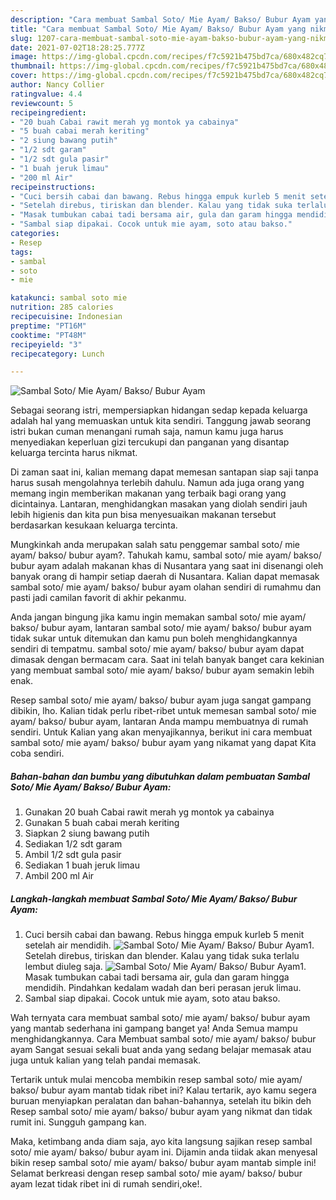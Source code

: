 ```yaml
---
description: "Cara membuat Sambal Soto/ Mie Ayam/ Bakso/ Bubur Ayam yang nikmat Untuk Jualan"
title: "Cara membuat Sambal Soto/ Mie Ayam/ Bakso/ Bubur Ayam yang nikmat Untuk Jualan"
slug: 1207-cara-membuat-sambal-soto-mie-ayam-bakso-bubur-ayam-yang-nikmat-untuk-jualan
date: 2021-07-02T18:28:25.777Z
image: https://img-global.cpcdn.com/recipes/f7c5921b475bd7ca/680x482cq70/sambal-soto-mie-ayam-bakso-bubur-ayam-foto-resep-utama.jpg
thumbnail: https://img-global.cpcdn.com/recipes/f7c5921b475bd7ca/680x482cq70/sambal-soto-mie-ayam-bakso-bubur-ayam-foto-resep-utama.jpg
cover: https://img-global.cpcdn.com/recipes/f7c5921b475bd7ca/680x482cq70/sambal-soto-mie-ayam-bakso-bubur-ayam-foto-resep-utama.jpg
author: Nancy Collier
ratingvalue: 4.4
reviewcount: 5
recipeingredient:
- "20 buah Cabai rawit merah yg montok ya cabainya"
- "5 buah cabai merah keriting"
- "2 siung bawang putih"
- "1/2 sdt garam"
- "1/2 sdt gula pasir"
- "1 buah jeruk limau"
- "200 ml Air"
recipeinstructions:
- "Cuci bersih cabai dan bawang. Rebus hingga empuk kurleb 5 menit setelah air mendidih."
- "Setelah direbus, tiriskan dan blender. Kalau yang tidak suka terlalu lembut diuleg saja."
- "Masak tumbukan cabai tadi bersama air, gula dan garam hingga mendidih. Pindahkan kedalam wadah dan beri perasan jeruk limau."
- "Sambal siap dipakai. Cocok untuk mie ayam, soto atau bakso."
categories:
- Resep
tags:
- sambal
- soto
- mie

katakunci: sambal soto mie 
nutrition: 285 calories
recipecuisine: Indonesian
preptime: "PT16M"
cooktime: "PT48M"
recipeyield: "3"
recipecategory: Lunch

---
```



![Sambal Soto/ Mie Ayam/ Bakso/ Bubur Ayam](https://img-global.cpcdn.com/recipes/f7c5921b475bd7ca/680x482cq70/sambal-soto-mie-ayam-bakso-bubur-ayam-foto-resep-utama.jpg)

Sebagai seorang istri, mempersiapkan hidangan sedap kepada keluarga adalah hal yang memuaskan untuk kita sendiri. Tanggung jawab seorang istri bukan cuman menangani rumah saja, namun kamu juga harus menyediakan keperluan gizi tercukupi dan panganan yang disantap keluarga tercinta harus nikmat.

Di zaman  saat ini, kalian memang dapat memesan santapan siap saji tanpa harus susah mengolahnya terlebih dahulu. Namun ada juga orang yang memang ingin memberikan makanan yang terbaik bagi orang yang dicintainya. Lantaran, menghidangkan masakan yang diolah sendiri jauh lebih higienis dan kita pun bisa menyesuaikan makanan tersebut berdasarkan kesukaan keluarga tercinta. 



Mungkinkah anda merupakan salah satu penggemar sambal soto/ mie ayam/ bakso/ bubur ayam?. Tahukah kamu, sambal soto/ mie ayam/ bakso/ bubur ayam adalah makanan khas di Nusantara yang saat ini disenangi oleh banyak orang di hampir setiap daerah di Nusantara. Kalian dapat memasak sambal soto/ mie ayam/ bakso/ bubur ayam olahan sendiri di rumahmu dan pasti jadi camilan favorit di akhir pekanmu.

Anda jangan bingung jika kamu ingin memakan sambal soto/ mie ayam/ bakso/ bubur ayam, lantaran sambal soto/ mie ayam/ bakso/ bubur ayam tidak sukar untuk ditemukan dan kamu pun boleh menghidangkannya sendiri di tempatmu. sambal soto/ mie ayam/ bakso/ bubur ayam dapat dimasak dengan bermacam cara. Saat ini telah banyak banget cara kekinian yang membuat sambal soto/ mie ayam/ bakso/ bubur ayam semakin lebih enak.

Resep sambal soto/ mie ayam/ bakso/ bubur ayam juga sangat gampang dibikin, lho. Kalian tidak perlu ribet-ribet untuk memesan sambal soto/ mie ayam/ bakso/ bubur ayam, lantaran Anda mampu membuatnya di rumah sendiri. Untuk Kalian yang akan menyajikannya, berikut ini cara membuat sambal soto/ mie ayam/ bakso/ bubur ayam yang nikamat yang dapat Kita coba sendiri.

<!--inarticleads1-->

##### Bahan-bahan dan bumbu yang dibutuhkan dalam pembuatan Sambal Soto/ Mie Ayam/ Bakso/ Bubur Ayam:

1. Gunakan 20 buah Cabai rawit merah yg montok ya cabainya
1. Gunakan 5 buah cabai merah keriting
1. Siapkan 2 siung bawang putih
1. Sediakan 1/2 sdt garam
1. Ambil 1/2 sdt gula pasir
1. Sediakan 1 buah jeruk limau
1. Ambil 200 ml Air




<!--inarticleads2-->

##### Langkah-langkah membuat Sambal Soto/ Mie Ayam/ Bakso/ Bubur Ayam:

1. Cuci bersih cabai dan bawang. Rebus hingga empuk kurleb 5 menit setelah air mendidih.
<img src="https://img-global.cpcdn.com/steps/2e7e1e66d2106dc5/160x128cq70/sambal-soto-mie-ayam-bakso-bubur-ayam-langkah-memasak-1-foto.jpg" alt="Sambal Soto/ Mie Ayam/ Bakso/ Bubur Ayam">1. Setelah direbus, tiriskan dan blender. Kalau yang tidak suka terlalu lembut diuleg saja.
<img src="https://img-global.cpcdn.com/steps/79d2aa79912c60db/160x128cq70/sambal-soto-mie-ayam-bakso-bubur-ayam-langkah-memasak-2-foto.jpg" alt="Sambal Soto/ Mie Ayam/ Bakso/ Bubur Ayam">1. Masak tumbukan cabai tadi bersama air, gula dan garam hingga mendidih. Pindahkan kedalam wadah dan beri perasan jeruk limau.
1. Sambal siap dipakai. Cocok untuk mie ayam, soto atau bakso.




Wah ternyata cara membuat sambal soto/ mie ayam/ bakso/ bubur ayam yang mantab sederhana ini gampang banget ya! Anda Semua mampu menghidangkannya. Cara Membuat sambal soto/ mie ayam/ bakso/ bubur ayam Sangat sesuai sekali buat anda yang sedang belajar memasak atau juga untuk kalian yang telah pandai memasak.

Tertarik untuk mulai mencoba membikin resep sambal soto/ mie ayam/ bakso/ bubur ayam mantab tidak ribet ini? Kalau tertarik, ayo kamu segera buruan menyiapkan peralatan dan bahan-bahannya, setelah itu bikin deh Resep sambal soto/ mie ayam/ bakso/ bubur ayam yang nikmat dan tidak rumit ini. Sungguh gampang kan. 

Maka, ketimbang anda diam saja, ayo kita langsung sajikan resep sambal soto/ mie ayam/ bakso/ bubur ayam ini. Dijamin anda tiidak akan menyesal bikin resep sambal soto/ mie ayam/ bakso/ bubur ayam mantab simple ini! Selamat berkreasi dengan resep sambal soto/ mie ayam/ bakso/ bubur ayam lezat tidak ribet ini di rumah sendiri,oke!.

